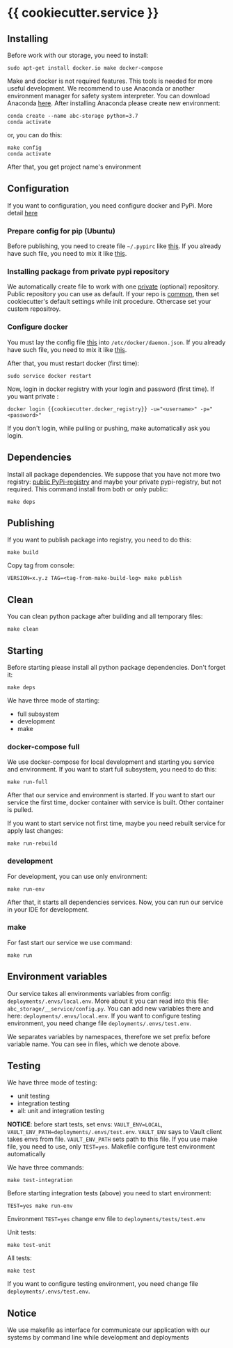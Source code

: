 # {{ cookiecutter.service }}

## Installing

Before work with our storage, you need to install:

    sudo apt-get install docker.io make docker-compose
    
Make and docker is not required features. This tools is needed for more useful development. We recommend to use Anaconda
or another environment manager for safety system interpreter. You can download Anaconda 
[here](https://www.anaconda.com/). After installing Anaconda please create new environment:

    conda create --name abc-storage python=3.7
    conda activate
    
or, you can do this:

    make config
    conda activate
    
After that, you get project name's environment
    
## Configuration

If you want to configuration, you need configure docker and PyPi. More detail [here](https://github.com/U-Company/notes/tree/master/deployments)

### Prepare config for pip (Ubuntu)

Before publishing, you need to create file `~/.pypirc` like [this](deployments/.secrets/.pypirc). If you already have 
such file, you need to mix it like [this](deployments/.secrets/.pypirc_mixed).
    
### Installing package from private pypi repository

We automatically create file to work with one [private](https://github.com/U-Company/python-service-layout/blob/master/%7B%7B%20cookiecutter.service%20%7D%7D/deployments/.secrets/pip_private.conf) (optional) repository. Public repository you can use as default. If your repo is [common](https://pypi.org/), then set cookiecutter's default settings while init procedure. Othercase set your custom repositroy.
                   
### Configure docker

You must lay the config file [this](deployments/.secrets/daemon.json) into `/etc/docker/daemon.json`. If you already have 
such file, you need to mix it like [this](deployments/.secrets/daemon.json_mixed).
    
After that, you must restart docker (first time):

    sudo service docker restart

Now, login in docker registry with your login and password (first time). If you want private :

    docker login {{cookiecutter.docker_registry}} -u="<username>" -p="<password>"
    
If you don't login, while pulling or pushing, make automatically ask you login.
    
## Dependencies

Install all package dependencies. We suppose that you have not more two registry: [public PyPi-registry](https://pypi.org/project/registry/) and maybe your private pypi-registry, but not required. This command install from both or only public:

    make deps
    
## Publishing
    
If you want to publish package into registry, you need to do this:

    make build
    
Copy tag from console:

    VERSION=x.y.z TAG=<tag-from-make-build-log> make publish
    
## Clean

You can clean python package after building and all temporary files:

    make clean

## Starting

Before starting please install all python package dependencies. Don't forget it:

    make deps

We have three mode of starting:

- full subsystem
- development
- make

### docker-compose full

We use docker-compose for local development and starting you service and environment. If you want to start full 
subsystem, you need to do this:

    make run-full 
    
After that our service and environment is started. If you want to start our service the first time, docker container 
with service is built. Other container is pulled.
 
If you want to start service not first time, maybe you need rebuilt service for apply last changes:

    make run-rebuild
    
### development

For development, you can use only environment:

    make run-env
    
After that, it starts all dependencies services. Now, you can run our service in your IDE for development.    

### make 

For fast start our service we use command:

    make run 

## Environment variables

Our service takes all environments variables from config: `deployments/.envs/local.env`. More about it you can read into
this file: `abc_storage/__service/config.py`. You can add new variables there and here: `deployments/.envs/local.env`. If you want to configure testing environment, you need change file `deployments/.envs/test.env`.

We separates variables by namespaces, therefore we set prefix before variable name. You can see in files, which we 
denote above. 

## Testing

We have three mode of testing:

- unit testing
- integration testing
- all: unit and integration testing

**NOTICE**: before start tests, set envs: `VAULT_ENV=LOCAL`, `VAULT_ENV_PATH=deployments/.envs/test.env`. `VAULT_ENV` says to Vault client takes envs from file. `VAULT_ENV_PATH` sets path to this file. If you use make file, you need to use, only `TEST=yes`. Makefile configure test environment automatically

We have three commands:

    make test-integration
 
Before starting integration tests (above) you need to start environment:

    TEST=yes make run-env
    
Environment `TEST=yes` change env file to `deployments/tests/test.env`
      
Unit tests:

    make test-unit
      
All tests:

    make test

If you want to configure testing environment, you need change file `deployments/.envs/test.env`.
    
## Notice

We use makefile as interface for communicate our application with our systems by command line while development and
deployments

